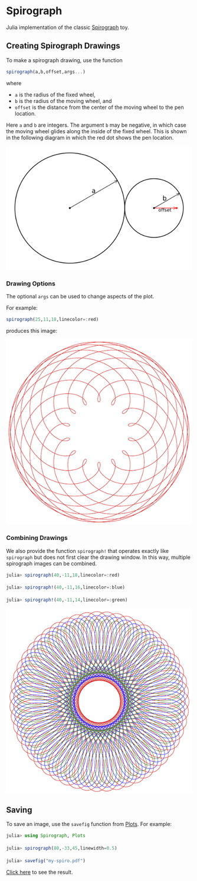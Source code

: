 # Spirograph
Julia implementation of the classic [Spirograph](https://en.wikipedia.org/wiki/Spirograph) toy.



## Creating Spirograph Drawings

To make a spirograph drawing, use the function
```julia
spirograph(a,b,offset,args...)
```
where
+ `a` is the radius of the fixed wheel,
+ `b` is the radius of the moving wheel, and
+ `offset` is the distance from the center of the moving wheel to the pen location.

Here `a` and `b` are integers. The argument `b` may be negative, in which case the moving wheel glides along the inside of the fixed wheel. This is shown in the following diagram in which the red dot shows the pen location.

![](diagram.png)


### Drawing Options

The optional `args` can be used to change aspects of the plot.

For example:
```julia
spirograph(25,11,18,linecolor=:red)
```
produces this image:

![](spiro-sample.png)

### Combining Drawings

We also provide the function `spirograph!` that operates exactly like `spirograph` but does not first clear the drawing window. In this way, multiple spirograph images can be combined.

```julia
julia> spirograph(40,-11,18,linecolor=:red)

julia> spirograph!(40,-11,16,linecolor=:blue)

julia> spirograph!(40,-11,14,linecolor=:green)
```

![](multicolor.png)

## Saving

To save an image, use the `savefig` function from [Plots](http://docs.juliaplots.org/latest/). For example:
```julia
julia> using Spirograph, Plots

julia> spirograph(80,-33,45,linewidth=0.5)

julia> savefig("my-spiro.pdf")
```

[Click here](my-spiro.pdf) to see the result. 
